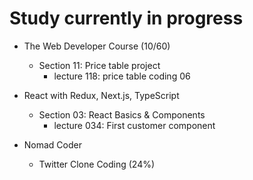 # Study currently in progress

  - The Web Developer Course (10/60)
    - Section 11: Price table project
      - lecture 118: price table coding 06

  - React with Redux, Next.js, TypeScript
    - Section 03: React Basics & Components
      - lecture 034: First customer component

  - Nomad Coder
    - Twitter Clone Coding (24%)
